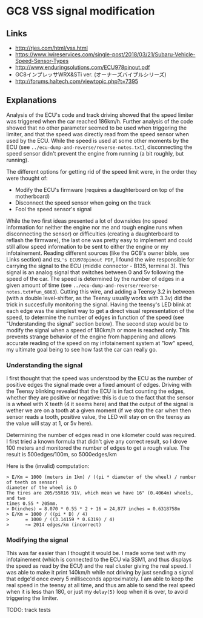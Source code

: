 GC8 VSS signal modification
===========================

## Links
- http://rjes.com/html/vss.html
- https://www.iwireservices.com/single-post/2018/03/21/Subaru-Vehicle-Speed-Sensor-Types
- http://www.enduringsolutions.com/ECU978pinout.pdf
- GC8インプレッサWRX&STi ver. (オーナーズバイブルシリーズ)
- http://forums.haltech.com/viewtopic.php?t=7395

## Explanations

Analysis of the ECU's code and track driving showed that the speed limiter was
triggered when the car reached 186km/h. Further analysis of the code showed
that no other parameter seemed to be used when triggering the limiter, and that
the speed was directly read from the speed sensor when used by the ECU. While
the speed is used at some other moments by the ECU (see
`../ecu-dump-and-reverse/reverse-notes.txt`), disconnecting the speed sensor
didn't prevent the engine from running (a bit roughly, but running).

The different options for getting rid of the speed limit were, in the order they
were thought of:
- Modify the ECU's firmware (requires a daughterboard on top of the motherboard)
- Disconnect the speed sensor when going on the track
- Fool the speed sensor's signal

While the two first ideas presented a lot of downsides (no speed information
for neither the engine nor me and rough engine runs when disconnecting the
sensor) or difficulties (creating a daughterboard to reflash the firmware), the
last one was pretty easy to implement and could still allow speed information
to be sent to either the engine or my infotainement.
Reading different sources (like the GC8's owner bible, see Links section)
and `ESL's ECU978pinout PDF`, I found the wire responsible for carrying the
signal to the ECU (middle connector - B135, terminal 3). This signal is an
analog signal that switches between 0 and 5v following the speed of the car.
The speed is determined by the number of edges in a given amount of time (see
`../ecu-dump-and-reverse/reverse-notes.txt#fun_6863`). Cutting this wire, and
adding a Teensy 3.2 in between (with a double level-shifter, as the Teensy
usually works with 3.3v) did the trick in succesfully monitoring the signal.
Having the teensy's LED blink at each edge was the simplest way to get a direct
visual representation of the speed, to determine the number of edges in
function of the speed (see "Understanding the signal" section below). The
second step would be to modify the signal when a speed of 180km/h or more is
reached only. This prevents strange behavior of the engine from happening and
allows accurate reading of the speed on my infotainement system at "low" speed,
my ultimate goal being to see how fast the car can really go.

### Understanding the signal

I first thought that the speed was understood by the ECU as the number of
positive edges the signal made over a fixed amount of edges. Driving with the
Teensy blinking revealed that the ECU is in fact counting the edges, whether
they are positive or negative: this is due to the fact that the sensor is a
wheel with X teeth (4 it seems here) and that the output of the signal is wether
we are on a tooth at a given moment (if we stop the car when then sensor reads
a tooth, positive value, the LED will stay on on the teensy as the value will
stay at 1, or 5v here).

Determining the number of edges read in one kilometer could was required. I
first tried a known formula that didn't give any correct result, so I drove 100
meters and monitored the number of edges to get a rough value. The result is
500edges/100m, so 5000edges/km

Here is the (invalid) computation:
```
> E/Km = 1000 (meters in 1km) / ((pi * diameter of the wheel) / number of teeth on sensor)
diameter of the wheel is D
The tires are 205/55R16 91V, which mean we have 16" (0.4064m) wheels, and two
times 0.55 * 205mm.
> D(inches) = 8.070 * 0.55 * 2 + 16 = 24,877 inches = 0.6318758m
> E/Km = 1000 / ((pi * D) / 4)
>      = 1000 / ((3.14159 * 0.6319) / 4)
>      ~= 2014 edges/km (incorrect)
```

### Modifying the signal

This was far easier than I thought it would be. I made some test with my
infotainement (which is connected to the ECU via SSM1, and thus displays the
speed as read by the ECU) and the real cluster giving the real speed. I was
able to make it print 140km/h while not driving by just sending a signal that
edge'd once every 5 milliseconds approximately. I am able to keep the real
speed in the teensy at all time, and thus am able to send the real speed when
it is less than 180, or just my `delay(5)` loop when it is over, to avoid
triggering the limiter.

TODO: track tests

